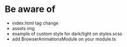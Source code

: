 # Be aware of

- index.html <html> tag change
- assets img
- example of custom style for dark/light on styles.scss
- add BrowserAnimationsModule on your module.ts
